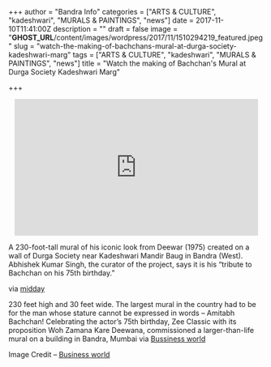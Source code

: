+++
author = "Bandra Info"
categories = ["ARTS &amp; CULTURE", "kadeshwari", "MURALS &amp; PAINTINGS", "news"]
date = 2017-11-10T11:41:00Z
description = ""
draft = false
image = "__GHOST_URL__/content/images/wordpress/2017/11/1510294219_featured.jpeg"
slug = "watch-the-making-of-bachchans-mural-at-durga-society-kadeshwari-marg"
tags = ["ARTS &amp; CULTURE", "kadeshwari", "MURALS &amp; PAINTINGS", "news"]
title = "Watch the making of Bachchan's Mural at Durga Society Kadeshwari Marg"

+++


<div class="video-container" style="clear: both; text-align: center;"><iframe width="480" height="270" src="https://www.youtube.com/embed/NRsjFHi6rc8?feature=oembed" frameborder="0" gesture="media" allowfullscreen></iframe></div>
<p>A 230-foot-tall mural of his iconic look from Deewar (1975) created on a wall of Durga Society near Kadeshwari Mandir Baug in Bandra (West). Abhishek Kumar Singh, the curator of the project, says it is his &#8220;tribute to Bachchan on his 75th birthday.&#8221;</p>
<p>via <a href="http://www.mid-day.com/articles/amitabh-bachchan-75th-birthday-indias-tallest-mural-for-b-towns-greatest-legend/18645161" target="_blank">midday</a></p>
<p>230 feet high and 30 feet wide. The largest mural in the country had to be for the man whose stature cannot be expressed in words &#8211; Amitabh Bachchan! Celebrating the actor’s 75th birthday, Zee Classic with its proposition Woh Zamana Kare Deewana, commissioned a larger-than-life mural on a building in Bandra, Mumbai via <a href="http://everythingexperiential.businessworld.in/article/Zee-Classic-creates-230-ft-mural-of-Amitabh-Bachchan-for-his-75th-birthday/06-11-2017-130601/" target="_blank">Bussiness world</a></p>
<p dir="ltr">Image Credit &#8211; <a href="http://everythingexperiential.businessworld.in/article/Zee-Classic-creates-230-ft-mural-of-Amitabh-Bachchan-for-his-75th-birthday/06-11-2017-130601" target="_blank">Business world</a></p>



